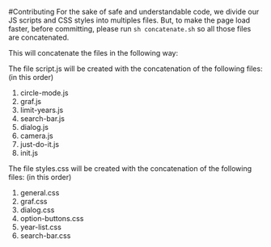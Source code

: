 #Contributing
For the sake of safe and understandable code, we divide our JS scripts and CSS styles into multiples files. But, to make the page load faster, before committing, please run `sh concatenate.sh` so all those files are concatenated.

This will concatenate the files in the following way:

The file script.js will be created with the concatenation of the following files: (in this order)
1. circle-mode.js
2. graf.js
3. limit-years.js
4. search-bar.js
5. dialog.js
6. camera.js
7. just-do-it.js
8. init.js

The file styles.css will be created with the concatenation of the following files: (in this order)
1. general.css
2. graf.css
3. dialog.css
4. option-buttons.css
5. year-list.css
6. search-bar.css
